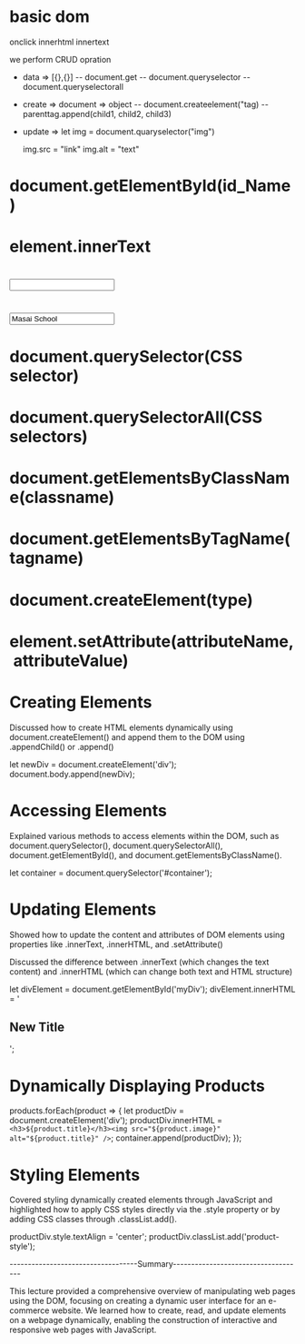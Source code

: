 # basic dom
onclick
innerhtml
innertext

we perform CRUD opration

- data => [{},{}]
  -- document.get
  -- document.queryselector
  -- document.queryselectorall

- create => document => object
  -- document.createelement("tag)
  -- parenttag.append(child1, child2, child3)

- update => let img = document.quaryselector("img")
  <!-- element.attribute = "value" -->
  img.src = "link"
  img.alt = "text"



# document.getElementById(id_Name)
# element.innerText
# <input type="text" value=""/>
# <input type="text" value="Masai School"/>
# document.querySelector(CSS selector)
# document.querySelectorAll(CSS selectors)
# document.getElementsByClassName(classname)
# document.getElementsByTagName(tagname)
# document.createElement(type)
# element.setAttribute(attributeName, attributeValue)

# Creating Elements
Discussed how to create HTML elements dynamically using document.createElement() and append them to the DOM using .appendChild() or .append()

let newDiv = document.createElement('div');
document.body.append(newDiv);

# Accessing Elements
Explained various methods to access elements within the DOM, such as document.querySelector(), document.querySelectorAll(), document.getElementById(), and document.getElementsByClassName().

let container = document.querySelector('#container');

# Updating Elements
Showed how to update the content and attributes of DOM elements using properties like .innerText, .innerHTML, and .setAttribute()

Discussed the difference between .innerText (which changes the text content) and .innerHTML (which can change both text and HTML structure)

let divElement = document.getElementById('myDiv');
divElement.innerHTML = '<h2>New Title</h2>';


# Dynamically Displaying Products

products.forEach(product => {
  let productDiv = document.createElement('div');
  productDiv.innerHTML = `<h3>${product.title}</h3><img src="${product.image}" alt="${product.title}" />`;
  container.append(productDiv);
});


# Styling Elements
Covered styling dynamically created elements through JavaScript and highlighted how to apply CSS styles directly via the .style property or by adding CSS classes through .classList.add().

productDiv.style.textAlign = 'center';
productDiv.classList.add('product-style');


-----------------------------------Summary------------------------------------


This lecture provided a comprehensive overview of manipulating web pages using the DOM, focusing on creating a dynamic user interface for an e-commerce website. We learned how to create, read, and update elements on a webpage dynamically, enabling the construction of interactive and responsive web pages with JavaScript.